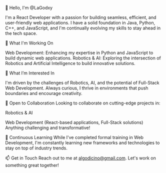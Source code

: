 👋 Hello, I'm @LaGodxy

I'm a React Developer with a passion for building seamless, efficient, and user-friendly web applications. I have a solid foundation in Java, Python, C++, and JavaScript, and I'm continually evolving my skills to stay ahead in the tech space.

🚀 What I'm Working On

Web Development: Enhancing my expertise in Python and JavaScript to build dynamic web applications.
Robotics & AI: Exploring the intersection of Robotics and Artificial Intelligence to build innovative solutions.

👀 What I’m Interested In

I'm driven by the challenges of Robotics, AI, and the potential of Full-Stack Web Development. Always curious, I thrive in environments that push boundaries and encourage creativity.

💼 Open to Collaboration
Looking to collaborate on cutting-edge projects in:

Robotics & AI

Web Development (React-based applications, Full-Stack solutions)
Anything challenging and transformative!

🌱 Continuous Learning
While I've completed formal training in Web Development, I'm constantly learning new frameworks and technologies to stay on top of industry trends.

📫 Get in Touch
Reach out to me at algodicino@gmail.com. Let's work on something great together!
